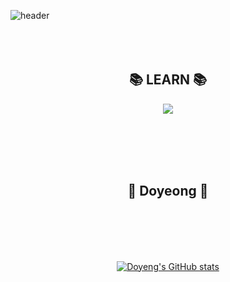 ![header](https://capsule-render.vercel.app/api?type=Waving&color=auto&height=140&section=header&text=Do_Yeong_Hwang&fontSize=80)
<br/><br/><br/><br/>

<div align=center>

## 📚 LEARN 📚

<img src="https://img.shields.io/badge/Python-3766AB?style=flat-square&logo=Python&logoColor=white"/>

<br/><br/><br/><br/>

## 🍑 Doyeong 🍑

<br/><br/><br/><br/>

[![Doyeng's GitHub stats](https://github-readme-stats.vercel.app/api?username=Doyeng)](https://github.com/doyeong96)

</div>
